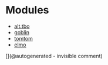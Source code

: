 
# Modules

* [alt.tbo](/alt.tbo/)
* [goblin](/goblin/)
* [tomtom](/tomtom/)
* [elmo](/elmo/)


[](@autogenerated - invisible comment)